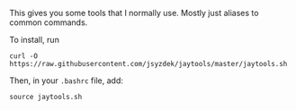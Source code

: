 This gives you some tools that I normally use. Mostly just aliases to common commands.

To install, run

`curl -O https://raw.githubusercontent.com/jsyzdek/jaytools/master/jaytools.sh`

Then, in your `.bashrc` file, add:

`source jaytools.sh`
